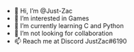 - 👋 Hi, I’m @Just-Zac
- 👀 I’m interested in Games
- 🌱 I’m currently learning C and Python
- 💞️ I’m not looking for collaboration 
- 📫 Reach me at Discord JustZac#6190

<!---
Just-Zac/Just-Zac is a ✨ special ✨ repository because its `README.md` (this file) appears on your GitHub profile.
You can click the Preview link to take a look at your changes.
--->
